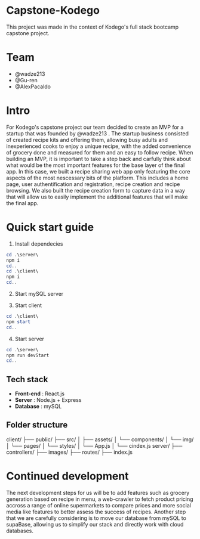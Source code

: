 # Capstone-Kodego

This project was made in the context of Kodego's full stack bootcamp capstone project.

# Team

- @wadze213
- @Gu-ren
- @AlexPacaldo

# Intro

For Kodego's capstone project our team decided to create an MVP for a startup that was founded by @wadze213 . 
The startup business consisted of created recipe kits and offering them, allowing busy adults and inexperienced cooks to enjoy a unique recipe, with the added convenience of grocery done and measured for them and an easy to follow recipe. 
When building an MVP, it is important to take a step back and carfully think about what would be the most important features for the base layer of the final app. 
In this case, we built a recipe sharing web app only featuring the core aspects of the most nescessary bits of the platform. This includes a home page, user authentification and registration, recipe creation and recipe browsing. We also built the recipe creation form to capture data in a way that will allow us to easily implement the additional features that will make the final app. 

# Quick start guide

1. Install dependecies 

```powershell
cd .\server\
npm i 
cd..
cd .\client\
npm i
cd..
```

2. Start mySQL server

3. Start client

```powershell
cd .\client\
npm start
cd..
```

4. Start server

```powershell
cd .\server\
npm run devStart
cd..
```

## Tech stack

- **Front-end** : React.js 
- **Server** : Node.js + Express
- **Database** : mySQL

## Folder structure

client/
├── public/
├── src/
│   ├── assets/
│   └── components/
│   └── img/
│   └── pages/
│   └── styles/
│   └── App.js
│   └── cindex.js
server/
├── controllers/
├── images/
├── routes/
├── index.js

# Continued development 

The next development steps for us will be to add features such as grocery generation based on recipe in menu, a web-crawler to fetch product pricing accross a range of online supermarkets to compare prices and more social media like features to better assess the success of recipes. 
Another step that we are carefully considering is to move our database from mySQL to supaBase, allowing us to simplify our stack and directly work with cloud databases. 